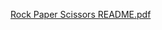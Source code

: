 [Rock Paper Scissors README.pdf](https://github.com/user-attachments/files/17174936/Rock.Paper.Scissors.README.pdf)

